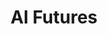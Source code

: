 ---
layout: module
num: 14
title: AI Futures
type: lecture
draft: 0
group: 7
show_schedule: 1
due_date: 2024-05-16
slides:
  - url: https://docs.google.com/presentation/d/1zYJRa0QqbKZlE1yGNJy2G5Ml13MJvPZLvdlGWjDGn3I/edit?usp=sharing
    title: AI Futures
readings:
  - title: African Ancestral AI
    url: https://datasociety.net/wp-content/uploads/2022/12/DSParablesAnthology_Ch13_Gwadabe.pdf
    author: Gwadabe, A.
    date: 2022
    source: Data & Society Research Institute
    notes: More stories are available in the series <a href="https://datasociety.net/library/parables-of-ai-in-from-the-majority-world-an-anthology/">Parables of AI in/from the Majority World</a>.
  - title: In The Robot Skies
    url: https://www.youtube.com/watch?v=cXfYyk0G5Hs
    author: Young, L.
    date: 2016
    source: Fear and Wonder
  - title: "Building Utopia Guidebook"
    url: https://canvas.northwestern.edu/files/18868001/
    author: Harrington, C., Roberts, J., Bray, K., & Diakhate, N. 
    date: 2021
    source: Building Utopia
    notes: Here's a sample of the <a href="https://canvas.northwestern.edu/files/18868002/">Building Utopia cards</a>.
  - title: "“Run Wild a Little With Your Imagination”: Ethical Speculation in Computing Education with Black Mirror"
    url: https://cmci.colorado.edu/~cafi5706/SIGCSE2022_BlackMirror.pdf
    author: Klassen, S. & Fiesler, C.
    date: 2022
    source:  Proceedings of the 53rd ACM Technical Symposium on Computer Science Education (SIGCSE 2022)
    volume: 1
    notes: Check out the <a href="https://www.internetruleslab.com/black-mirror-writers-room">Internet Rules Lab</a> for Black Mirror Writers Room slides and more.
    optional: 1
  - title: A new vision of artificial intelligence for the people
    url: https://www.technologyreview.com/2022/04/22/1050394/artificial-intelligence-for-the-people/
    author: Hao, K.
    date: 2022
    source: MIT Technology Review
    notes: More articles available in the series <a href="https://www.technologyreview.com/supertopic/ai-colonialism-supertopic">AI Colonialism</a>.
    optional: 1
  - title: "Episode 1: Welcome to Radical AI"
    url: https://www.radicalai.org/minisodes/welcome-to-radical-ai
    author: Doyle-Burke, D. & Smith, J.
    date: 2020
    source: The Radical AI Podcast
    optional: 1
--- 